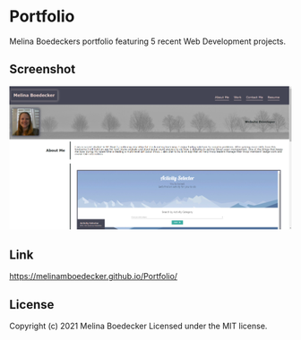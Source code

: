 # Portfolio

Melina Boedeckers portfolio featuring 5 recent Web Development projects. 

## Screenshot
![Screenshot](assets/images/Screenshot_Portfolio.png)

## Link
https://melinamboedecker.github.io/Portfolio/

## License
Copyright (c) 2021 Melina Boedecker
Licensed under the MIT license.